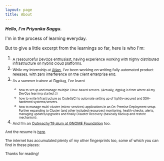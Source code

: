 ```yaml
---
layout: page
title: About
---
```


***Hello, I'm Priyanka Saggu.***

I'm in the process of learning everyday. 

But to give a little excerpt from the learnings so far, here is who I'm:

1. <sub>A rsesourceful DevOps enthusiast, having experience working with highly distributed infrastructure on hybrid cloud platforms.</sub> 
2. <sub>While my internship at [Atlan](https://atlan.com), I’ve been working on writing fully automated product releases, with zero interference on the client enterprise end. 
3. <sub>As a summer trainee at Dgplug, I've learnt
    - <sub>how to set up and manage multiple Linux-based servers. (Actually, dgplug is from where all my DevOps learning started :))</sub>
    - <sub>how to write Infrastructure as Code(IaC) to automate setting up of tightly-secured and SSH-hardened systems/servers.</sub>
    - <sub>how to manage multi-cluster (micro-services) applications in an On-Premise Deployment setup. Further expanding to Cluster (and other included resources) monitoring, health-checks, alerts, managing updates/upgrades and finally Disaster Recovery (basically backup and restore mechanism).</sub>
4. <sub>And I’m an [Outreachy’19 alum at GNOME Foundation](https://www.outreachy.org/alums/) too.</sub>

<sub>And the resume is [here](https://priyankasaggu11929.github.io/resume/).</sub>

<sub>The internet has accumulated plenty of my other fingerprints too, some of which you can find in these places:</sub>

<p class="social-icons">
  <a href="https://twitter.com/PriyankaSaggu4"><i class="fab fa-twitter fa-2x"></i></a>
  <a href="https://github.com/priyankasaggu11929"><i class="fab fa-github fa-2x"></i></a>
  <a href="https://gitlab.gnome.org/priyankasaggu119"><i class="fab fa-gitlab fa-2x"></i></a>
  <a href="https://www.linkedin.com/in/priyanka-saggu/"><i class="fab fa-linkedin-in fa-2x"></i></a>
  <a href="https://toots.dgplug.org/@priyankasaggu119"><i class="fab fa-mastodon fa-2x"></i></a>
</p>


<sub>Thanks for reading!</sub>
